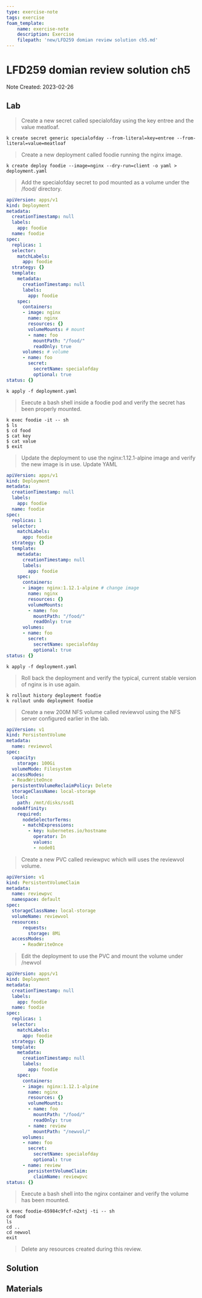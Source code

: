 ```yaml
---
type: exercise-note
tags: exercise
foam_template:
    name: exercise-note
    description: Exercise
    filepath: 'new/LFD259 domian review solution ch5.md'
---
```

# LFD259 domian review solution ch5
Note Created: 2023-02-26

## Lab 

> Create a new secret called specialofday using the key entree and the value meatloaf.
```console
k create secret generic specialofday --from-literal=key=entree --from-literal=value=meatloaf
```

> Create a new deployment called foodie running the nginx image.
```console
k create deploy foodie --image=nginx --dry-run=client -o yaml > deployment.yaml
```

> Add the specialofday secret to pod mounted as a volume under the /food/ directory.
```yaml
apiVersion: apps/v1
kind: Deployment
metadata:
  creationTimestamp: null
  labels:
    app: foodie
  name: foodie
spec:
  replicas: 1
  selector:
    matchLabels:
      app: foodie
  strategy: {}
  template:
    metadata:
      creationTimestamp: null
      labels:
        app: foodie
    spec:
      containers:
      - image: nginx
        name: nginx
        resources: {}
        volumeMounts: # mount
        - name: foo
          mountPath: "/food/"
          readOnly: true
      volumes: # volume
      - name: foo
        secret:
          secretName: specialofday
          optional: true
status: {}
```
```console
k apply -f deployment.yaml
```

> Execute a bash shell inside a foodie pod and verify the secret has been properly mounted.
```console
k exec foodie -it -- sh
$ ls
$ cd food
$ cat key
$ cat value
$ exit
```

> Update the deployment to use the nginx:1.12.1-alpine image and verify the new image is in use.
Update YAML
```yaml
apiVersion: apps/v1
kind: Deployment
metadata:
  creationTimestamp: null
  labels:
    app: foodie
  name: foodie
spec:
  replicas: 1
  selector:
    matchLabels:
      app: foodie
  strategy: {}
  template:
    metadata:
      creationTimestamp: null
      labels:
        app: foodie
    spec:
      containers:
      - image: nginx:1.12.1-alpine # change image
        name: nginx
        resources: {}
        volumeMounts:
        - name: foo
          mountPath: "/food/"
          readOnly: true
      volumes:
      - name: foo
        secret:
          secretName: specialofday
          optional: true
status: {}
```
```console
k apply -f deployment.yaml
```

> Roll back the deployment and verify the typical, current stable version of nginx is in use again.
```console
k rollout history deployment foodie 
k rollout undo deployment foodie
```

> Create a new 200M NFS volume called reviewvol using the NFS server configured earlier in the lab.
```yaml
apiVersion: v1
kind: PersistentVolume
metadata:
  name: reviewvol
spec:
  capacity:
    storage: 100Gi
  volumeMode: Filesystem
  accessModes:
  - ReadWriteOnce
  persistentVolumeReclaimPolicy: Delete
  storageClassName: local-storage
  local:
    path: /mnt/disks/ssd1
  nodeAffinity:
    required:
      nodeSelectorTerms:
      - matchExpressions:
        - key: kubernetes.io/hostname
          operator: In
          values:
          - node01
```

> Create a new PVC called reviewpvc which will uses the reviewvol volume.
```yaml
apiVersion: v1
kind: PersistentVolumeClaim
metadata:
  name: reviewpvc
  namespace: default
spec:
  storageClassName: local-storage
  volumeName: reviewvol
  resources:
      requests:
        storage: 8Mi
  accessModes:
      - ReadWriteOnce
```

> Edit the deployment to use the PVC and mount the volume under /newvol
```yaml
apiVersion: apps/v1
kind: Deployment
metadata:
  creationTimestamp: null
  labels:
    app: foodie
  name: foodie
spec:
  replicas: 1
  selector:
    matchLabels:
      app: foodie
  strategy: {}
  template:
    metadata:
      creationTimestamp: null
      labels:
        app: foodie
    spec:
      containers:
      - image: nginx:1.12.1-alpine
        name: nginx
        resources: {}
        volumeMounts:
        - name: foo
          mountPath: "/food/"
          readOnly: true
        - name: review
          mountPath: "/newvol/"
      volumes:
      - name: foo
        secret:
          secretName: specialofday
          optional: true
      - name: review
        persistentVolumeClaim:
          claimName: reviewpvc
status: {}
```

> Execute a bash shell into the nginx container and verify the volume has been mounted.
```console
k exec foodie-65984c9fcf-n2xtj -ti -- sh
cd food
ls
cd ..
cd newvol
exit
```

> Delete any resources created during this review.

## Solution

## Materials